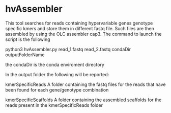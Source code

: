 # hvAssembler

This tool searches for reads containing hypervariable genes genotype specific kmers and 
store them in different fastq file. Such files are then assembled by using the OLC assembler
cap3. The command to launch the script is the following

python3 hvAssembler.py read_1.fastq read_2.fastq condaDir outputFolderName

the condaDir is the conda enviroment directory

 In the output folder the following will be reported:
 
 kmerSpecificReads 
 A folder containing the fastq files for the reads that have been found for each gene/genotype 
 combination
 
 kmerSpecificScaffolds
 A folder containing the assembled scaffolds for the reads present in the kmerSpecificReads
 folder
 